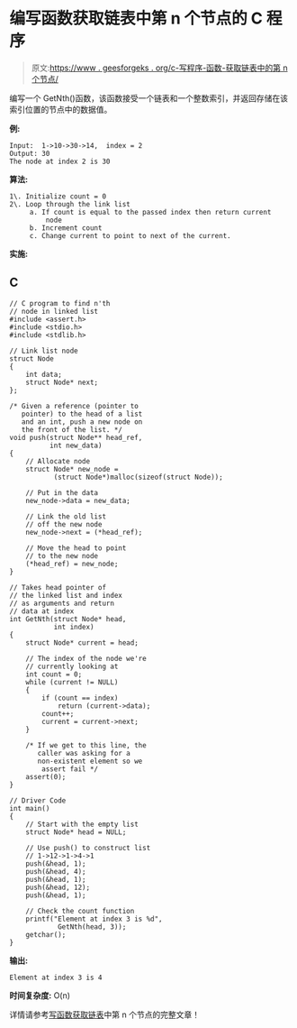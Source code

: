 # 编写函数获取链表中第 n 个节点的 C 程序

> 原文:[https://www . geesforgeks . org/c-写程序-函数-获取链表中的第 n 个节点/](https://www.geeksforgeeks.org/c-program-for-writing-a-function-to-get-nth-node-in-a-linked-list/)

编写一个 GetNth()函数，该函数接受一个链表和一个整数索引，并返回存储在该索引位置的节点中的数据值。

**例:**

```
Input:  1->10->30->14,  index = 2
Output: 30  
The node at index 2 is 30
```

**算法:**

```
1\. Initialize count = 0
2\. Loop through the link list
     a. If count is equal to the passed index then return current
         node
     b. Increment count
     c. Change current to point to next of the current.
```

**实施:**

## C

```
// C program to find n'th
// node in linked list
#include <assert.h>
#include <stdio.h>
#include <stdlib.h>

// Link list node
struct Node 
{
    int data;
    struct Node* next;
};

/* Given a reference (pointer to
   pointer) to the head of a list
   and an int, push a new node on
   the front of the list. */
void push(struct Node** head_ref, 
          int new_data)
{
    // Allocate node
    struct Node* new_node = 
           (struct Node*)malloc(sizeof(struct Node));

    // Put in the data
    new_node->data = new_data;

    // Link the old list
    // off the new node
    new_node->next = (*head_ref);

    // Move the head to point
    // to the new node
    (*head_ref) = new_node;
}

// Takes head pointer of
// the linked list and index
// as arguments and return
// data at index
int GetNth(struct Node* head, 
           int index)
{
    struct Node* current = head;

    // The index of the node we're 
    // currently looking at
    int count = 0;
    while (current != NULL) 
    {
        if (count == index)
            return (current->data);
        count++;
        current = current->next;
    }

    /* If we get to this line, the 
       caller was asking for a 
       non-existent element so we 
        assert fail */
    assert(0);
}

// Driver Code
int main()
{
    // Start with the empty list
    struct Node* head = NULL;

    // Use push() to construct list
    // 1->12->1->4->1
    push(&head, 1);
    push(&head, 4);
    push(&head, 1);
    push(&head, 12);
    push(&head, 1);

    // Check the count function
    printf("Element at index 3 is %d", 
            GetNth(head, 3));
    getchar();
}
```

**输出:**

```
Element at index 3 is 4
```

**时间复杂度:** O(n)

详情请参考[写函数获取链表](https://www.geeksforgeeks.org/write-a-function-to-get-nth-node-in-a-linked-list/)中第 n 个节点的完整文章！